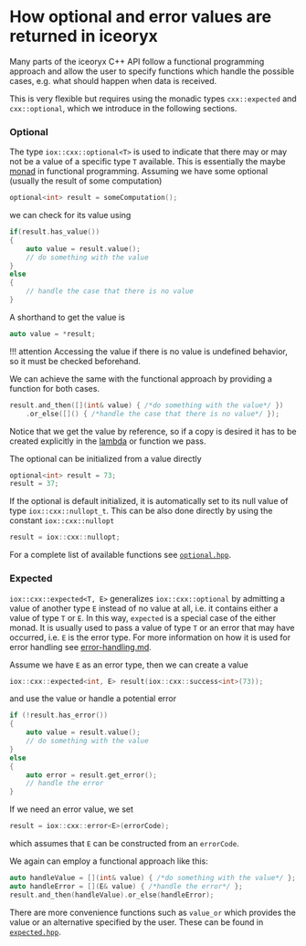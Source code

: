 # How optional and error values are returned in iceoryx

Many parts of the iceoryx C++ API follow a functional programming approach and allow the user to specify functions 
which handle the possible cases, e.g. what should happen when data is received.

This is very flexible but requires using the monadic types ``cxx::expected`` and ``cxx::optional``, which we
introduce in the following sections.

### Optional

The type ``iox::cxx::optional<T>`` is used to indicate that there may or may not be a value of a specific type ``T``
available. This is essentially the maybe [monad](https://en.wikipedia.org/wiki/Monad_(functional_programming)) in 
functional programming. Assuming we have some optional (usually the result of some computation)

```cpp
optional<int> result = someComputation();
```

we can check for its value using
```cpp
if(result.has_value())
{
    auto value = result.value();
    // do something with the value
}
else
{
    // handle the case that there is no value
}
```
A shorthand to get the value is
```cpp
auto value = *result;
```

!!! attention
Accessing the value if there is no value is undefined behavior, so it must be checked beforehand.

We can achieve the same with the functional approach by providing a function for both cases.

```cpp
result.and_then([](int& value) { /*do something with the value*/ })
    .or_else([]() { /*handle the case that there is no value*/ });
```
Notice that we get the value by reference, so if a copy is desired it has to be created explicitly in the 
[lambda](https://en.wikipedia.org/wiki/Anonymous_function#C++_(since_C++11)) or function we pass.

The optional can be initialized from a value directly
```cpp
optional<int> result = 73;
result = 37;
```
If the optional is default initialized, it is automatically set to its null value of type ``iox::cxx::nullopt_t``. 
This can be also done directly by using the constant ``iox::cxx::nullopt``

```cpp
result = iox::cxx::nullopt;
```

For a complete list of available functions see 
[``optional.hpp``](https://github.com/eclipse-iceoryx/iceoryx/blob/master/iceoryx_utils/include/iceoryx_utils/cxx/optional.hpp).

### Expected
``iox::cxx::expected<T, E>`` generalizes ``iox::cxx::optional`` by admitting a value of another type ``E`` instead of
no value at all, i.e. it contains either a value of type ``T`` or ``E``. In this way, ``expected`` is a special case of 
the either monad. It is usually used to pass a value of type ``T`` or an error that may have occurred, i.e. ``E`` is the
error type. For more information on how it is used for error handling see
[error-handling.md](https://github.com/eclipse-iceoryx/iceoryx/blob/master/doc/design/error-handling.md).

Assume we have ``E`` as an error type, then we can create a value
```cpp
iox::cxx::expected<int, E> result(iox::cxx::success<int>(73));
```

and use the value or handle a potential error
```cpp
if (!result.has_error())
{
    auto value = result.value();
    // do something with the value
}
else
{
    auto error = result.get_error();
    // handle the error
}
```

If we need an error value, we set
```cpp
result = iox::cxx::error<E>(errorCode);
```
which assumes that ``E`` can be constructed from an ``errorCode``.

We again can employ a functional approach like this:
```cpp
auto handleValue = [](int& value) { /*do something with the value*/ };
auto handleError = [](E& value) { /*handle the error*/ };
result.and_then(handleValue).or_else(handleError);
```

There are more convenience functions such as ``value_or`` which provides the value or an alternative specified by the
user. These can be found in 
[``expected.hpp``](https://github.com/eclipse-iceoryx/iceoryx/blob/master/iceoryx_utils/include/iceoryx_utils/cxx/expected.hpp).
